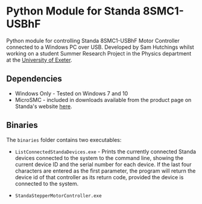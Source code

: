 # Python Module for Standa 8SMC1-USBhF

Python module for controlling Standa 8SMC1-USBhF Motor Controller connected to a Windows PC over USB. Developed by Sam Hutchings whilst working on a student Summer Research Project in the Physics department at the [University of Exeter](http://emps.exeter.ac.uk/physics-astronomy/).

## Dependencies
* Windows Only - Tested on Windows 7 and 10
* MicroSMC - included in downloads available from the product page on Standa's website [here](http://www.standa.lt/products/catalog/motorised_positioners?item=175).

## Binaries
The ```binaries``` folder contains two executables:

* ```ListConnectedStandaDevices.exe``` - Prints the currently connected Standa devices connected to the system to the command line, showing the current device ID and the serial number for each device. If the last four characters are entered as the first parameter, the program will return the device id of that controller as its return code, provided the device is connected to the system.

* ```StandaStepperMotorController.exe```
